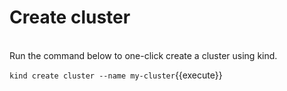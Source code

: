 # Create cluster  
<br>
Run the command below to one-click create a cluster using kind.       

`kind create cluster --name my-cluster`{{execute}}
